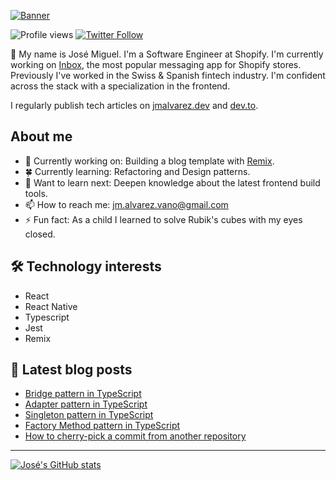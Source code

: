 [![Banner](https://user-images.githubusercontent.com/89982193/189514999-e650bed8-2f08-40bb-8380-72bda9b602c3.png)](https://www.jmalvarez.dev)

![Profile views](https://gpvc.arturio.dev/josemiguel-alvarez)
[![Twitter Follow](https://img.shields.io/twitter/follow/jmalvarezdev?style=social)](https://twitter.com/jmalvarezdev)

👋 My name is José Miguel. I'm a Software Engineer at Shopify. I'm currently working on [Inbox](https://www.shopify.com/inbox), the most popular messaging app for Shopify stores. Previously I've worked in the Swiss & Spanish fintech industry. I'm confident across the stack with a specialization in the frontend.

I regularly publish tech articles on [jmalvarez.dev](https://www.jmalvarez.dev/) and [dev.to](https://dev.to/jmalvarez).

## About me

- 🔨 Currently working on: Building a blog template with [Remix](https://remix.run).
- 🍀 Currently learning: Refactoring and Design patterns.
- 💭 Want to learn next: Deepen knowledge about the latest frontend build tools.
- 📫 How to reach me: jm.alvarez.vano@gmail.com
- ⚡ Fun fact: As a child I learned to solve Rubik's cubes with my eyes closed.

## 🛠️ Technology interests

- React
- React Native
- Typescript
- Jest
- Remix

## 📝 Latest blog posts

<!--START_SECTION:feed-->
* [Bridge pattern in TypeScript](https:&#x2F;&#x2F;www.jmalvarez.dev&#x2F;posts&#x2F;bridge-pattern-typescript)
* [Adapter pattern in TypeScript](https:&#x2F;&#x2F;www.jmalvarez.dev&#x2F;posts&#x2F;adapter-pattern-typescript)
* [Singleton pattern in TypeScript](https:&#x2F;&#x2F;www.jmalvarez.dev&#x2F;posts&#x2F;singleton-typescript)
* [Factory Method pattern in TypeScript](https:&#x2F;&#x2F;www.jmalvarez.dev&#x2F;posts&#x2F;factory-method-typescript)
* [How to cherry-pick a commit from another repository](https:&#x2F;&#x2F;www.jmalvarez.dev&#x2F;posts&#x2F;git-cherry-pick-from-another-repository)
<!--END_SECTION:feed-->

---

[![José's GitHub stats](https://github-readme-stats.vercel.app/api?username=josemiguel-alvarez)](https://github.com/josemiguel-alvarez/github-readme-stats)


